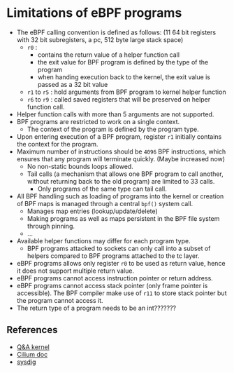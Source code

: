 # Limitations of eBPF programs

- The eBPF calling convention is defined as follows: (11 64 bit registers with 32 bit subregisters, a pc, 512 byte large stack space)
    - ```r0``` :
       + contains the return value of a helper function call
       + the exit value for BPF program is defined by the type of the program
       + when handing execution back to the kernel, the exit value is passed as a 32 bit value
    - ```r1``` to ```r5``` : hold arguments from BPF program to kernel helper function
    - ```r6``` to ```r9``` : called saved registers that will be preserved on helper function call.
- Helper function calls with more than 5 arguments are not supported.
- BPF programs are restricted to work on a single context.
    + The context of the program is defined by the program type.
- Upon entering execution of a BPF program, register ```r1``` initially contains the context for the program.
- Maximum number of instructions should be ```4096``` BPF instructions, which ensures that any program will terminate quickly. (Maybe increased now)
    + No non-static bounds loops allowed.
    + Tail calls (a mechanism that allows one BPF program to call another, without returning back to the old program) are limited to 33 calls.
        + Only programs of the same type can tail call.
- All BPF handling such as loading of programs into the kernel or creation of BPF maps is managed through a central ```bpf()``` system call.
    + Manages map entries (lookup/update/delete)
    + Making programs as well as maps persistent in the BPF file system through pinning.
    + ...
-  Available helper functions may differ for each program type.
    + BPF programs attacked to sockets can only call into a subset of helpers compared to BPF programs attached to the tc layer.
- eBPF programs allows only register ```r0``` to be used as return value, hence it does not support multiple return value.
- eBPF programs cannot access instruction pointer or return address.
- eBPF programs cannot access stack pointer (only frame pointer is accessible). The BPF compiler make use of ```r11``` to store stack pointer but the program cannot access it.
- The return type of a program needs to be an int???????

## References
- [Q&A kernel](https://git.kernel.org/pub/scm/linux/kernel/git/torvalds/linux.git/tree/Documentation/bpf/bpf_design_QA.rst)
- [Cilium doc](https://docs.cilium.io/en/latest/bpf/architecture/)
- [sysdig](https://sysdig.com/blog/the-art-of-writing-ebpf-programs-a-primer/)
